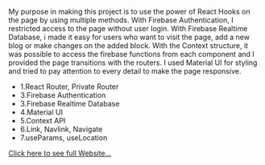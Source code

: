 My purpose in making this project is to use the power of React Hooks on the page by using multiple methods. With Firebase Authentication, I restricted access to the page without user login.  With Firebase Realtime Database, i made it easy for users who want to visit the page, add a new blog or make changes on the added block. With the Context structure, it was possible to access the firebase functions from each component and I provided the page transitions with the routers. I used Material UI for styling and tried to pay attention to every detail to make the page responsive.

- 1.React Router, Private Router
- 3.Firebase Authentication
- 3.Firebase Realtime Database
- 4.Material UI
- 5.Context API
- 6.Link, Navlink, Navigate
- 7.useParams, useLocation

[Click here to see full Website...](https://react-fireblog-app.netlify.app/)
